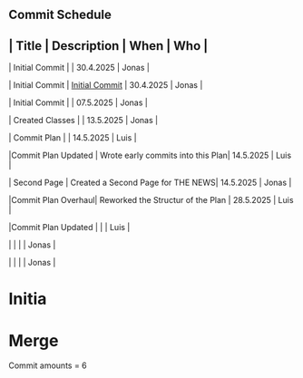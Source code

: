 ## Commit Schedule


|      Title         |             Description           |    When    |    Who    |
-----------------------------------------------------------------------------------
|  Initial Commit    |                [](#)              |  30.4.2025 |   Jonas   |

|  Initial Commit    |      [Initial Commit](#intia)     |  30.4.2025 |   Jonas   |

|  Initial Commit    |      [](#)                        |  07.5.2025 |   Jonas   |
 
|  Created Classes   |      [](#)                        |  13.5.2025 |   Jonas   |  

|   Commit Plan      |      [](#)                        |  14.5.2025 |   Luis    |

|Commit Plan Updated | Wrote early commits into this Plan|  14.5.2025 |   Luis    |

|   Second Page      | Created a Second Page for THE NEWS|  14.5.2025 |   Jonas   |

|Commit Plan Overhaul| Reworked the Structur of the Plan |  28.5.2025 |   Luis    |

|Commit Plan Updated |                                   |            |   Luis    |

|            |     [](#)           |             |   Jonas   |

|            |     [](#)           |             |   Jonas   |



         

# Initia



















# Merge











Commit amounts = 6
